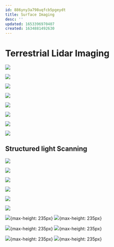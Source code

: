 ```yaml
---
id: 886yny3a798uqfcb5pgeydt
title: Surface Imaging
desc: ''
updated: 1653396970407
created: 1634881492630
---
```


# Terrestrial Lidar Imaging

![](/assets/images/arve/arve-1.jpg)

![](/assets/images/tasmania-tree-compress-6.jpg)

![](/assets/images/styx/styx-1.jpg)

![](assets/images/2021-10-18-14-38-56.png)

![](assets/images/2021-10-18-14-42-20.png)

![](assets/images/2021-10-20-12-33-38.png)

![](assets/images/2021-10-20-12-36-21.png)

![](assets/images/2021-10-20-12-35-30.png)

## Structured light Scanning

![](/assets/images/barrer-structured-light/barrer-structured23.jpg)

![](/assets/images/barrer-structured-light/barrer-structured22.jpg)

![](/assets/images/barrer-structured-light/barrer-structured17.jpg)

![](/assets/images/barrer-structured-light/barrer-structured5.jpg)

![](/assets/images/barrer-structured-light/barrer-structured7.jpg)

![](/assets/images/barrer-structured-light/barrer-structured8.jpg)

![](/assets/images/barrer-structured-light/barrer-structured18.jpg){max-height: 235px}
![](/assets/images/barrer-structured-light/barrer-structured4.jpg){max-height: 235px}

![](/assets/images/barrer-structured-light/barrer-structured21.jpg){max-height: 235px}
![](/assets/images/barrer-structured-light/barrer-structured2.jpg){max-height: 235px}

![](/assets/images/barrer-structured-light/barrer-structured17.jpg){max-height: 235px}
![](/assets/images/barrer-structured-light/barrer-structured1.jpg){max-height: 235px}
